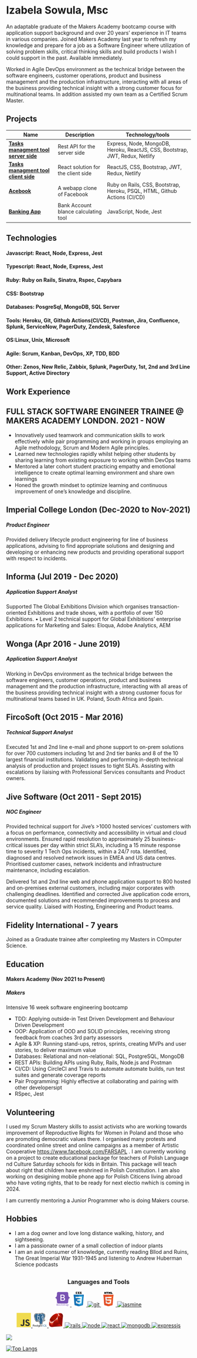 # Izabela Sowula, Msc

An adaptable graduate of the Makers Academy bootcamp course with application support background and over 20 years’ experience in IT teams in various companies. Joined Makers Academy last year to refresh my knowledge and prepare for a job as a Software Engineer where utilization of solving problem skills, critical thinking skills and build products I wish I could support in the past. Available immediately.

Worked in Agile DevOps environment as the technical bridge between the software engineers, customer operations, product and
business management and the production infrastructure, interacting with all areas of the business providing technical insight with a strong customer focus for multinational teams. In addition assisted my own team as a Certified Scrum Master.

## Projects

| Name                                    | Description                               | Technology/tools                                               |
| ----------------------------------------| ------------------------------------------| ---------------------------------------------------------------|
| **[Tasks managment tool server side](https://github.com/mat-diak/snacks-server)**         | Rest API for the server side   | Express, Node, MongoDB, Heroku, ReactJS, CSS, Bootstrap, JWT, Redux, Netlify    
| **[Tasks managment tool client side](https://github.com/mat-diak/snacks-client)**         | React solution for the client side                   | ReactJS, CSS, Bootstrap, JWT, Redux, Netlify  | 
| **[Acebook](https://github.com/izaowl/acebook-five-aces)**             | A webapp clone of Facebook         | Ruby on Rails, CSS, Bootstrap, Heroku, PSQL, HTML, Github Actions (CI/CD)|
|**[Banking App](https://github.com/izaowl/banking-app)** | Bank Account blance calculating tool | JavaScript, Node, Jest



## Technologies 
#### Javascript: React, Node, Express, Jest
#### Typescript: React, Node, Express, Jest
#### Ruby: Ruby on Rails, Sinatra, Rspec, Capybara
#### CSS: Bootstrap
#### Databases: PosgreSql, MongoDB, SQL Server
#### Tools: Heroku, Git, Github Actions(CI/CD), Postman, Jira, Confluence, Splunk, ServiceNow, PagerDuty, Zendesk, Salesforce
#### OS:Linux, Unix, Microsoft 
#### Agile: Scrum, Kanban, DevOps, XP, TDD, BDD
#### Other: Zenos, New Relic, Zabbix, Splunk, PagerDuty, 1st, 2nd and 3rd Line Support, Active Directory
## Work Experience

## FULL STACK SOFTWARE ENGINEER TRAINEE @ MAKERS ACADEMY LONDON.               2021 - NOW 

- Innovatively used teamwork and communication skills to work effectively while pair programming and working in groups employing an Agile methodology, Scrum and Modern Agile principles.
- Learned new technologies rapidly whilst helping other students by sharing learning from existing exposure to working within DevOps teams
- Mentored a later cohort student practicing empathy and emotional intelligence to create optimal learning environment and share own learnings
- Honed the growth mindset to optimize learning and continuous improvement of one’s knowledge and discipline.




## Imperial College London (Dec-2020 to Nov-2021)
##### Product Engineer

Provided delivery lifecycle product engineering for line of business applications, advising to find appropriate solutions and designing and developing or enhancing new products and providing operational support with respect to incidents. 

## Informa (Jul 2019 - Dec 2020)
##### Application Support Analyst

Supported The Global Exhibitions Division which organises transaction-oriented Exhibitions and trade shows, with a portfolio of over 150 Exhibitions.
• Level 2 technical support for Global Exhibitions’ enterprise applications for Marketing and Sales: Eloqua, Adobe Analytics, AEM

## Wonga (Apr 2016 - June 2019)
##### Application Support Analyst 
Working in DevOps environment as the technical bridge between the software engineers, customer operations, product and
business management and the production infrastructure, interacting with all areas of the business providing technical insight with a strong customer focus for multinational teams based in UK. Poland, South Africa and Spain. 

## FircoSoft (Oct 2015 - Mar 2016)
##### Technical Support Analyst 
Executed 1st and 2nd line e-mail and phone support to on-prem solutions for over 700 customers including 1st and 2nd tier banks and 8 of the 10 largest financial institutions. Validating and performing in-depth technical analysis of production and project issues to tight SLA’s. Assisting with escalations by liaising with Professional Services consultants and Product owners.

## Jive Software (Oct 2011 - Sept 2015)
##### NOC Engineer 
Provided technical support for Jive’s >1000 hosted services’ customers with a focus on performance, connectivity and accessibility in virtual and cloud environments. Ensured rapid resolution to approximately 25 business-critical issues per day within strict SLA’s, including a 15 minute response time to severity 1 Tech Ops incidents, within a 24/7 rota. Identified, diagnosed and resolved network issues in EMEA and US data centres. Prioritised customer cases, network incidents and infrastructure maintenance, including escalation.

Delivered 1st and 2nd line web and phone application support to 800 hosted and on-premises external customers, including major corporates with challenging deadlines. Identified and corrected Jive application code errors, documented solutions and recommended improvements to process and service quality. Liaised with Hosting, Engineering and Product teams.



## Fidelity International - 7 years
Joined as a Graduate trainee after compleeting my Masters in COmputer Science.


## Education

#### Makers Academy (Nov 2021 to Present)
##### Makers
Intensive 16 week software engineering bootcamp

- TDD: Applying outside-in Test Driven Development and Behaviour Driven Development
- OOP: Application of OOD and SOLID principles, receiving strong feedback from coaches 3rd party assessors
- Agile & XP: Running stand-ups, retros, sprints, creating MVPs and user stories, to deliver maximum value
- Databases: Relational and non-relational: SQL, PostgreSQL, MongoDB
- REST APIs: Building APIs using Ruby, Rails, Node.js and Postman
- CI/CD: Using CircleCI and Travis to automate automate builds, run test suites and generate coverage reports
- Pair Programming: Highly effective at collaborating and pairing with other developersipt
- RSpec, Jest

## Volunteering

I used my Scrum Mastery skills to assist activists who are working towards improvement of Reproductive Rights for Women in Poland and those who are promoting democratic values there. I organised many protests and coordinated online street and online campaigns as a member of Artistic Cooperative https://www.facebook.com/FARSAPL . I am currently working on a project to create educational package for teachers of Polish Language nd Culture Saturday schools for kids in Britain. This package will teach about right that children have enshrined in Polish Constitution. I am also working on desigining mobile phone app for Polish Citicens living abroad who have voting rights, that to be ready for next electio nwhich is coming in 2024.

I am currently mentoring a Junior Programmer who is doing Makers course.

## Hobbies

- I am a dog owner and love long distance walking, history, and sightseeing. 
- I am a passionate owner of a small collection of indoor plants 
- I am an avid consumer of knowledge, currently reading Bllod and Ruins, The Great Imperial War 1931-1945 and listening to Andrew Huberman Science podcasts

##
<h3 align="center">Languages and Tools</h3>
<p align="center"> <a href="https://getbootstrap.com" target="_blank"> <img src="https://raw.githubusercontent.com/devicons/devicon/master/icons/bootstrap/bootstrap-plain-wordmark.svg" alt="bootstrap" width="40" height="40"/> </a> <a href="https://www.w3schools.com/css/" target="_blank"> <img src="https://raw.githubusercontent.com/devicons/devicon/master/icons/css3/css3-original-wordmark.svg" alt="css3" width="40" height="40"/> </a> <a href="https://git-scm.com/" target="_blank"> <img src="https://www.vectorlogo.zone/logos/git-scm/git-scm-icon.svg" alt="git" width="40" height="40"/> </a> </a> <a href="https://www.w3.org/html/" target="_blank"> <img src="https://raw.githubusercontent.com/devicons/devicon/master/icons/html5/html5-original-wordmark.svg" alt="html5" width="40" height="40"/> </a> <a href="https://jasmine.github.io/" target="_blank"> <img src="https://www.vectorlogo.zone/logos/jasmine/jasmine-icon.svg" alt="jasmine" width="40" height="40"/> </a> </p>

<p align="center"> <a href="https://developer.mozilla.org/en-US/docs/Web/JavaScript" target="_blank"> <img src="https://raw.githubusercontent.com/devicons/devicon/master/icons/javascript/javascript-original.svg" alt="javascript" width="40" height="40"/> </a> <a href="https://www.postgresql.org" target="_blank"> <img src="https://raw.githubusercontent.com/devicons/devicon/master/icons/postgresql/postgresql-original-wordmark.svg" alt="postgresql" width="40" height="40"/> </a> <a href="https://www.ruby-lang.org/en/" target="_blank"> <img src="https://raw.githubusercontent.com/devicons/devicon/master/icons/ruby/ruby-original.svg" alt="ruby" width="40" height="40"/> </a> <a href="https://rubyonrails.org/" target="_blank"> <img src="https://upload.wikimedia.org/wikipedia/commons/thumb/6/62/Ruby_On_Rails_Logo.svg/1200px-Ruby_On_Rails_Logo.svg.png" alt="rails" width="40" height="40"/> </a> <a href="https://nodejs.org/en/" target="_blank"> <img src="https://icon-library.com/images/node-js-icon/node-js-icon-5.jpg" alt="node" width="40" height="40"/> </a> <a href="https://reactjs.org/" target="_blank"> <img src="https://upload.wikimedia.org/wikipedia/commons/thumb/a/a7/React-icon.svg/2300px-React-icon.svg.png" alt="react" width="40" height="40"/> </a> <a href="https://www.mongodb.com" target="_blank"> <img src="https://cdn.worldvectorlogo.com/logos/mongodb-icon-1.svg" alt="mongodb" width="40" height="40"/> </a> <a href="https://expressjs.com/" target="_blank"> <img src="https://w7.pngwing.com/pngs/545/451/png-transparent-node-js-express-js-javascript-solution-stack-web-application-others-angle-text-rectangle-thumbnail.png" alt="expressjs" width="40" height="40"/> </a> </p>


<a href="https://github.com/izaowl">
  <img align="center" src="https://github-readme-stats.vercel.app/api?username=izaowl&show_icons=true&line_height=27&count_private=true&title_color=ffffff&text_color=c9cacc&icon_color=2bbc8a&bg_color=1d1f21%22%20alt=%22Martin%27s%20GitHub%20Stats%22" />
</a>

[![Top Langs](https://github-readme-stats.vercel.app/api/top-langs/?username=izaowl&layout=compact)](https://github.com/izaowl/github-readme-stats)

